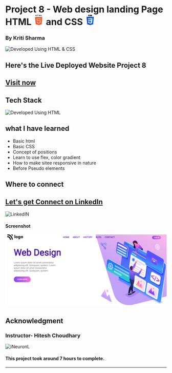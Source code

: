 # Project 8 - Web design landing Page HTML ![HTML](./images/html-5%20(1).png)  and CSS ![CSS](./images/css-3.png)

### By Kriti Sharma

![Developed Using HTML & CSS](https://img.shields.io/badge/Developed%20Using-HTML%20%26%20CSS-yellowgreen)
## Here's the Live Deployed Website Project 8
## [Visit now](https://weblandingpageby-kriti.netlify.app/)

## Tech Stack
![Developed Using HTML](https://img.shields.io/badge/Developed%20Using-HTML%20%26%20CSS-yellowgreen)

## what I have learned
- Basic html
- Basic CSS
- Concept of positions
- Learn to use flex, color gradient
- How to make sitee responsive in nature
- Before Pseudo elements

## Where to connect
## [Let's get Connect on LinkedIn](https://www.linkedin.com/in/kriti-sharma-1b5a60169/) 
![LinkedIN](https://img.shields.io/badge/%20LinkedIn%20-blue)


#### Screenshot
![Project1](./images/Screenshot%202022-09-16%20at%209.21.09%20PM.png)

## Acknowledgment
### Instructor- Hitesh Choudhary
![iNeuronL](https://img.shields.io/badge/iNeuron%20%20-red)
#### This project took around 7 hours to complete.

---
